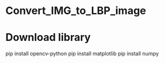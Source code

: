 # Convert_IMG_to_LBP_image

# Download library
pip install opencv-python
pip install matplotlib
pip install numpy
